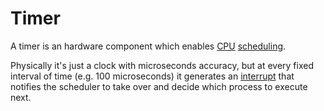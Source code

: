 # Timer

A timer is an hardware component which enables [CPU](/Systems%20and%20Networking/Unit%201/Architecture/CPU.md) [scheduling](?TK).

Physically it's just a clock with microseconds accuracy, but at every fixed interval of time (e.g. 100 microseconds) it generates an [interrupt](/Systems%20and%20Networking/Unit%201/Operating%20System/Trap.md#Interrupt) that notifies the scheduler to take over and decide which process to execute next.
